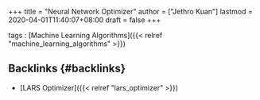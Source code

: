 +++
title = "Neural Network Optimizer"
author = ["Jethro Kuan"]
lastmod = 2020-04-01T11:40:07+08:00
draft = false
+++

tags
: [Machine Learning Algorithms]({{< relref "machine_learning_algorithms" >}})

## Backlinks {#backlinks}

- [LARS Optimizer]({{< relref "lars_optimizer" >}})
